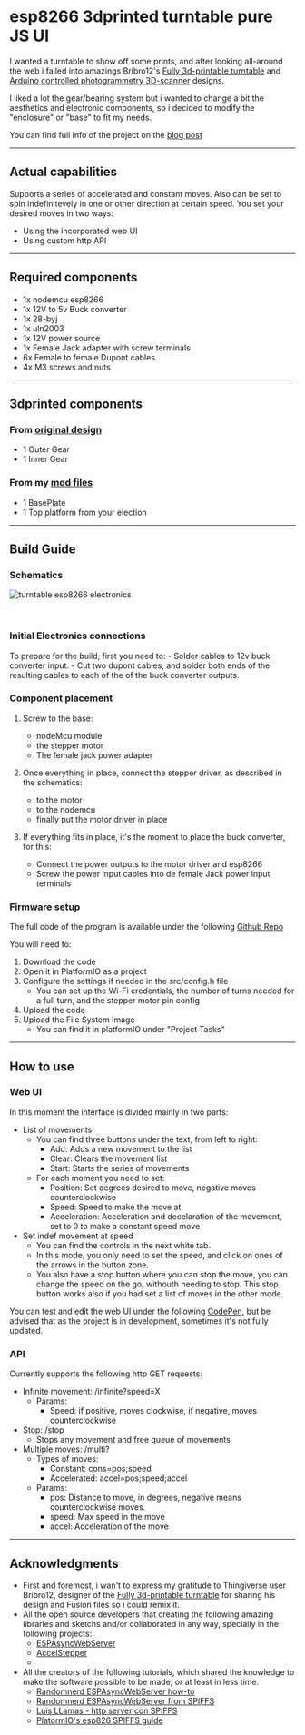 # esp8266 3dprinted turntable pure JS UI
I wanted a turntable to show off some prints, and after looking all-around the web i falled into amazings Bribro12's [Fully 3d-printable turntable](https://www.thingiverse.com/thing:3723618) and [Arduino controlled photogrammetry 3D-scanner](https://www.thingiverse.com/thing:3958326) designs. 

I liked a lot the gear/bearing system but i wanted to change a bit the aesthetics and electronic components, so i decided to modify the "enclosure" or "base" to fit my needs.

You can find full info of the project on the [blog post](https://nkmakes.github.io/2020/09/10/3dprinted-turntable-UI-API/)

---
## Actual capabilities

Supports a series of accelerated and constant moves. 
Also can be set to spin indefinitevely in one or other direction at certain speed.
You set your desired moves in two ways:
- Using the incorporated web UI
- Using custom http API

---
## Required components

- 1x nodemcu esp8266
- 1x 12V to 5v Buck converter
- 1x 28-byj
- 1x uln2003
- 1x 12V power source
- 1x Female Jack adapter with screw terminals
- 6x Female to female Dupont cables
- 4x M3 screws and nuts

---
## 3dprinted components

### From [original design](https://www.thingiverse.com/thing:3958326)
- 1 Outer Gear
- 1 Inner Gear

### From my [mod files](https://www.thingiverse.com/thing:4142700)
- 1 BasePlate
- 1 Top platform from your election

---
## Build Guide

### Schematics

![turntable esp8266 electronics]({{site.baseurl}}/images/turntable_circuit.JPG)

<br>

### Initial Electronics connections

To prepare for the build, first you need to:
    - Solder cables to 12v buck converter input.
    - Cut two dupont cables, and solder both ends of the resulting cables to each of the of the buck converter outputs.

### Component placement

1. Screw to the base: 
    - nodeMcu module
    - the stepper motor
    - The female jack power adapter

2. Once everything in place, connect the stepper driver, as described in the schematics:
    - to the motor
    - to the nodemcu
    - finally put the motor driver in place

3. If everything fits in place, it's the moment to place the buck converter, for this:
    - Connect the power outputs to the motor driver and esp8266
    - Screw the power input cables into de female Jack power input terminals


### Firmware setup

The full code of the program is available under the following [Github Repo](https://github.com/nkmakes/esp8266-3dprinted-turntable-UI)

You will need to:
1. Download the code
2. Open it in PlatformIO as a project
3. Configure the settings if needed in the src/config.h file
    - You can set up the Wi-Fi credentials, the number of turns needed for a full turn, and the stepper motor pin config
4. Upload the code
5. Upload the File System Image
    - You can find it in platformIO under "Project Tasks"

---

## How to use

### Web UI

In this moment the interface is divided mainly in two parts:
- List of movements
    - You can find three buttons under the text, from left to right:
        - Add: Adds a new movement to the list
        - Clear: Clears the movement list
        - Start: Starts the series of movements
    - For each moment you need to set:
        - Position: Set degrees desired to move, negative moves counterclockwise
        - Speed: Speed to make the move at
        - Acceleration: Acceleration and decelaration of the movement, set to 0 to make a constant speed move
- Set indef movement at speed
    - You can find the controls in the next white tab.
    - In this mode, you only need to set the speed, and click on ones of the arrows in the button zone.
    - You also have a stop button where you can stop the move, you can change the speed on the go, withouth needing to stop. This stop button works also if you had set a list of moves in the other mode.

You can test and edit the web UI under the following [CodePen](https://codepen.io/niko93rodriguez/pen/yLOvmoN), but be advised that as the project is in development, sometimes it's not fully updated.

### API

Currently supports the following http GET requests:
- Infinite movement: /infinite?speed=X
    - Params: 
        - Speed: if positive, moves clockwise, if negative, moves counterclockwise
- Stop: /stop
    - Stops any movement and free queue of movements
- Multiple moves: /multi?
    - Types of moves:
        - Constant: cons=pos;speed
        - Accelerated: accel=pos;speed;accel
    - Params:
        - pos: Distance to move, in degrees, negative means counterclockwise moves.
        - speed: Max speed in the move
        - accel: Acceleration of the move

---
## Acknowledgments
- First and foremost, i wan't to express my gratitude to Thingiverse user Bribro12, designer of the [Fully 3d-printable turntable](https://www.thingiverse.com/thing:3723618) for sharing his design and Fusion files so i could remix it.
- All the open source developers that creating the following amazing libraries and sketchs and/or collaborated in any way, specially in the following projects:
    - [ESPAsyncWebServer](https://github.com/me-no-dev/ESPAsyncWebServer)
    - [AccelStepper](https://www.airspayce.com/mikem/arduino/AccelStepper/)
    - 
- All the creators of the following tutorials, which shared the knowledge to make the software possible to be made, or at least in less time.
    - [Randomnerd ESPAsyncWebServer how-to](https://randomnerdtutorials.com/esp32-async-web-server-espasyncwebserver-library/)
    - [Randomnerd ESPAsyncWebServer from SPIFFS](https://randomnerdtutorials.com/esp32-web-server-spiffs-spi-flash-file-system/)
    - [Luis LLamas - http server con SPIFFS](https://www.luisllamas.es/como-usar-el-spiffs-del-esp8266-con-el-arduino-ide/)
    - [PlatormIO's esp826 SPIFFS guide](https://docs.platformio.org/en/latest/platforms/espressif8266.html)

